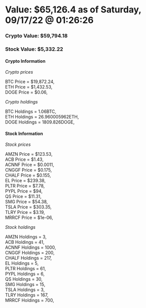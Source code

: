 # Value: $65,126.4 as of Saturday, 09/17/22 @ 01:26:26 

### Crypto Value: $59,794.18

### Stock Value: $5,332.22

#### Crypto Information 
*Crypto prices* 

BTC Price = $19,872.24,  
ETH Price = $1,432.53,  
DOGE Price = $0.06,  


*Crypto holdings* 

BTC Holdings = 1.06BTC,  
ETH Holdings = 26.960005962ETH,  
DOGE Holdings = 1809.826DOGE,  


#### Stock Information 

*Stock prices* 

AMZN Price = $123.53,  
ACB Price = $1.43,  
ACNNF Price = $0.0011,  
CNGGF Price = $0.175,  
CHALF Price = $0.155,  
EL Price = $239.38,  
PLTR Price = $7.78,  
PYPL Price = $94,  
QS Price = $11.31,  
SMG Price = $54.38,  
TSLA Price = $303.35,  
TLRY Price = $3.19,  
MRRCF Price = $1e-06,  


*Stock holdings* 

AMZN Holdings = 3,  
ACB Holdings = 41,  
ACNNF Holdings = 1000,  
CNGGF Holdings = 200,  
CHALF Holdings = 217,  
EL Holdings = 5,  
PLTR Holdings = 61,  
PYPL Holdings = 6,  
QS Holdings = 30,  
SMG Holdings = 15,  
TSLA Holdings = 3,  
TLRY Holdings = 167,  
MRRCF Holdings = 700,  


